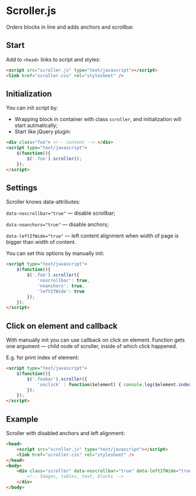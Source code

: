 # Scroller.js

Orders blocks in line and adds anchors and scrollbar.

## Start

Add to `<head>` links to script and styles:

```html
<script src="scroller.js" type="text/javascript"></script>
<link href="scroller.css" rel="stylesheet" /> 
```

## Initialization

You can init script by:

* Wrapping block in container with class `scroller`, and initialization will start autmatically;
* Start like jQuery plugin:

```html
<div class="foo"> <!-- content --> </div>
<script type="text/javascript"> 
	$(function(){
		$('.foo').scroller(); 
	});
</script>
```

## Settings

Scroller knows data-attributes:

`data-noscrollbar="true"` — disable scrollbar;

`data-noanchors="true"` — disable anchors;

`data-leftIfWide="true"` — left content alignment when width of page is bigger than width of content.

You can set this options by manually init:

```html
<script type="text/javascript">
	$(function(){ 
		$('.foo').scroller({
			'noscrollbar': true, 
			'noanchors': true, 
			'leftIfWide': true
		}); 
	});
</script>
```

## Click on element and callback

With manually init you can use callback on click on element. Function gets one argument — child node of scroller, inside of which click happened.

E.g. for print index of element:

```html
<script type="text/javascript">
	$(function(){ 
		$('.foobar').scroller({
			'onclick' : function($element) { console.log($element.index()) } 
		});
	}); 
</script>
```

## Example

Scroller with disabled anchors and left alignment:

```html
<head>
	<script src="scroller.js" type="text/javascript"></script>
	<link href="scroller.css" rel="stylesheet" /> 
</head>
<body>
	<div class="scroller" data-noscrollbar="true" data-leftIfWide="true">
		<!-- Images, tables, text, blocks --> 
	</div>
</body>
```